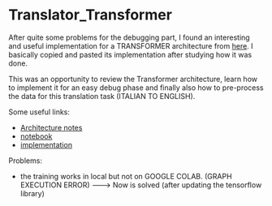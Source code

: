 # Translator_Transformer

After quite some problems for the debugging part, I found an interesting and useful implementation for a TRANSFORMER architecture from [here](https://machinelearningmastery.com/building-transformer-models-with-attention-crash-course-build-a-neural-machine-translator-in-12-days/). I basically copied and pasted its implementation after studying how it was done.

This was an opportunity to review the Transformer architecture, learn how to implement it for an easy debug phase and finally also how to pre-process the data for this translation task (ITALIAN TO ENGLISH).

Some useful links:
- [Architecture notes](https://github.com/SimBoex/Translator_Transformer/blob/187cf9bd84eea6d69054dc52ab7960ce552c6443/Theory_notebook.ipynb)
- [notebook](https://github.com/SimBoex/Translator_Transformer/blob/187cf9bd84eea6d69054dc52ab7960ce552c6443/MyTranslator.ipynb)
- [implementation](https://github.com/SimBoex/Translator_Transformer/blob/69daf079a31917f4124497a6eb3b89e56baa4fd7/transformer.py)



Problems:
- the training works in local but not on GOOGLE COLAB. (GRAPH EXECUTION ERROR)  ---> Now is solved (after updating the tensorflow library)

  
  


